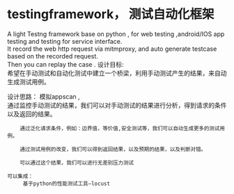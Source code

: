 # testingframework， 测试自动化框架   
A light Testng framework base on python , for web testing ,android/IOS app testing and testing for service interface.  
It record the web http request via mitmproxy, and auto generate testcase based on the recorded request.  
Then you can replay the case . 
设计目标:   
    希望在手动测试和自动化测试中建立一个桥梁，利用手动测试产生的结果，来自动生成测试用例。
 
设计思路：
    模拟appscan ,      
        通过监控手动测试的结果，我们可以对手动测试的结果进行分析，得到请求的条件以及返回的结果。
        
        通过泛化请求条件，例如：边界值，等价值,安全测试等，我们可以自动生成更多的测试用例。
        
        通过测试用例的改变，我们可以得到返回结果，以及预期的结果，以及判断对错。
        
        可以通过这个结果，我们可以进行无差别压力测试

    可以集成： 
         基于python的性能测试工具–locust





    
    
